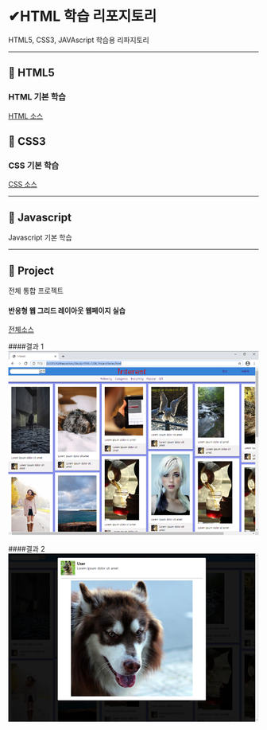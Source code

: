 # ✔HTML 학습 리포지토리
HTML5, CSS3, JAVAscript 학습용 리파지토리
___ 

## 🔸 HTML5 


### HTML 기본 학습
[HTML 소스](https://github.com/JaehyeonHeo/StudyHTML/tree/main/01_HTML)

## 🔸 CSS3 
### CSS 기본 학습
[CSS 소스](https://github.com/JaehyeonHeo/StudyHTML/tree/main/02_CSS)

___
## 🔸 Javascript
Javascript 기본 학습 

___
## 🔸 Project
전체 통합 프로젝트 
#### 반응형 웹 그리드 레이아웃 웹페이지 실습
[전체소스](https://github.com/JaehyeonHeo/StudyHTML/blob/main/04_Project/index.html)

####결과 1
![결과 1](https://github.com/JaehyeonHeo/StudyHTML/blob/main/ref_images/main.png "전체레이아웃")

####결과 2
![결과 2](https://github.com/JaehyeonHeo/StudyHTML/blob/main/ref_images/lightbox.png "팝업레이아웃")



